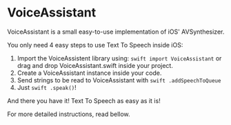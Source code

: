 # VoiceAssistant
VoiceAssistant is a small easy-to-use implementation of iOS' AVSynthesizer. 

You only need 4 easy steps to use Text To Speech inside iOS:

1. Import the VoiceAssistent library using: ```swift import VoiceAssistant``` or drag and drop VoiceAssistant.swift inside your project.
2. Create a VoiceAssistant instance inside your code.
3. Send strings to be read to VoiceAssistant with ```swift .addSpeechToQueue```
4. Just ```swift .speak()```!

And there you have it! Text To Speech as easy as it is!

For more detailed instructions, read bellow.



